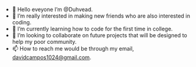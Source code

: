 - 👋 Hello eveyone I’m @Duhvead.
- 👀 I’m really interested in making new friends who are also interested in coding. 
- 🌱 I’m currently learning how to code for the first time in college.
- 💞️ I’m looking to collaborate on future projects that will be designed to help my poor community. 
- 📫 How to reach me would be through my email, davidcampos1024@gmail.com. 

<!---
Duhvead/Duhvead is a ✨ special ✨ repository because its `README.md` (this file) appears on your GitHub profile.
You can click the Preview link to take a look at your changes.
--->
